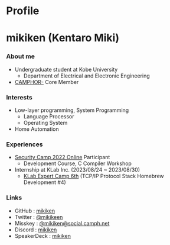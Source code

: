 # Profile


# mikiken (Kentaro Miki)

### About me
- Undergraduate student at Kobe University 
  - Department of Electrical and Electronic Engineering
- [CAMPHOR-](https://camph.net) Core Member

### Interests
- Low-layer programming, System Programming
  - Language Processor
  - Operating System
- Home Automation

### Experiences
- [Security Camp 2022 Online](https://www.ipa.go.jp/jinzai/security-camp/2022/zenkoku/index.html) Participant
  - Development Course, C Compiler Workshop
- Internship at KLab Inc. (2023/08/24 ~ 2023/08/30)
  - [KLab Expert Camp 6th](https://klab-hr.snar.jp/jobboard/detail.aspx?id=ceG7Rw98wQU) (TCP/IP Protocol Stack Homebrew Development #4)

### Links
- GitHub : [mikiken](https://github.com/mikiken)
- Twitter : [@mikikeen](https://twitter.com/mikikeen)
- Misskey : [@mikiken@social.camph.net](https://social.camph.net/@mikiken)
- Discord : [mikiken](https://discordapp.com/users/mikiken)
- SpeakerDeck : [mikiken](https://speakerdeck.com/mikiken)


